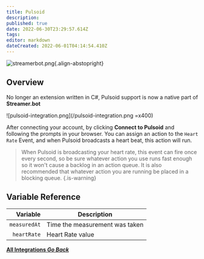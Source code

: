```yaml
---
title: Pulsoid
description:
published: true
date: 2022-06-30T23:29:57.614Z
tags:
editor: markdown
dateCreated: 2022-06-01T04:14:54.410Z
---
```


![streamerbot.png](https://streamer.bot/img/integrations/pulsoid.png){.align-abstopright}

## Overview

No longer an extension written in C#, Pulsoid support is now a native part of **Streamer.bot**

![pulsoid-integration.png](/pulsoid-integration.png =x400)

After connecting your account, by clicking **Connect to Pulsoid** and following the prompts in your browser.  You can assign an action to the `Heart Rate` Event, and when Pulsoid broadcasts a heart beat, this action will run.

> When Pulsoid is broadcasting your heart rate, this event can fire once every second, so be sure whatever action you use runs fast enough so it won't cause a backlog in an action queue.  It is also recommended that whatever action you are running be placed in a blocking queue.
{.is-warning}

## Variable Reference

| Variable | Description |
|   ---:|-------------|
| `measuredAt` | Time the measurement was taken |
| `heartRate` | Heart Rate value |


<div class="btn-grid">

  [<i class="mdi mdi-chevron-left"></i> **All Integrations *Go Back***](/en/Integrations)

</div>